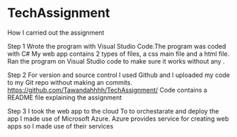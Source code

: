 # TechAssignment
How I carried out the assignment

Step 1
Wrote the program with Visual Studio Code.The program was coded with C#
My web app contains 2 types of files, a css main file and a html file.
Ran the program on Visual Studio code to make sure it works without any . 

Step 2
For version and source control I used Github and I uploaded my code to my Git repo without making an commits.
https://github.com/Tawandahhhh/TechAssignment/
Code contains a README file explaining the assignment

Step 3
I took the web app to the cloud 
To to orchestarate and deploy the app I made use of Microsoft Azure.
Azure provides service for creating web apps so I made use of their services
